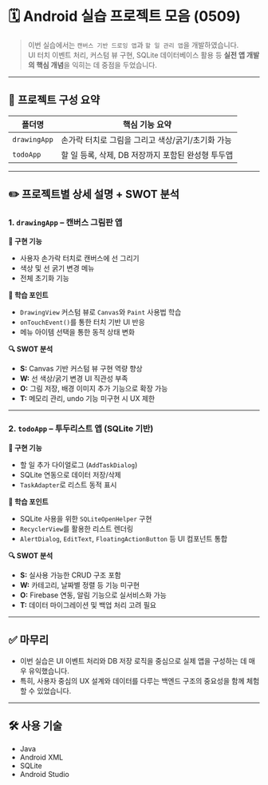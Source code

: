# 🗓️ Android 실습 프로젝트 모음 (0509)

> 이번 실습에서는 `캔버스 기반 드로잉 앱`과 `할 일 관리 앱`을 개발하였습니다.  
> UI 터치 이벤트 처리, 커스텀 뷰 구현, SQLite 데이터베이스 활용 등 **실전 앱 개발의 핵심 개념**을 익히는 데 중점을 두었습니다.

---

## 📁 프로젝트 구성 요약

| 폴더명 | 핵심 기능 요약 |
|--------|----------------|
| `drawingApp` | 손가락 터치로 그림을 그리고 색상/굵기/초기화 가능 |
| `todoApp` | 할 일 등록, 삭제, DB 저장까지 포함된 완성형 투두앱 |

---

## ✏️ 프로젝트별 상세 설명 + SWOT 분석

### 1. `drawingApp` – 캔버스 그림판 앱

**📌 구현 기능**
- 사용자 손가락 터치로 캔버스에 선 그리기
- 색상 및 선 굵기 변경 메뉴
- 전체 초기화 기능

**🧠 학습 포인트**
- `DrawingView` 커스텀 뷰로 `Canvas`와 `Paint` 사용법 학습
- `onTouchEvent()`를 통한 터치 기반 UI 반응
- 메뉴 아이템 선택을 통한 동적 상태 변화

**🔍 SWOT 분석**
- **S:** Canvas 기반 커스텀 뷰 구현 역량 향상  
- **W:** 선 색상/굵기 변경 UI 직관성 부족  
- **O:** 그림 저장, 배경 이미지 추가 기능으로 확장 가능  
- **T:** 메모리 관리, undo 기능 미구현 시 UX 제한

---

### 2. `todoApp` – 투두리스트 앱 (SQLite 기반)

**📌 구현 기능**
- 할 일 추가 다이얼로그 (`AddTaskDialog`)
- SQLite 연동으로 데이터 저장/삭제
- `TaskAdapter`로 리스트 동적 표시

**🧠 학습 포인트**
- SQLite 사용을 위한 `SQLiteOpenHelper` 구현
- `RecyclerView`를 활용한 리스트 렌더링
- `AlertDialog`, `EditText`, `FloatingActionButton` 등 UI 컴포넌트 통합

**🔍 SWOT 분석**
- **S:** 실사용 가능한 CRUD 구조 포함  
- **W:** 카테고리, 날짜별 정렬 등 기능 미구현  
- **O:** Firebase 연동, 알림 기능으로 실서비스화 가능  
- **T:** 데이터 마이그레이션 및 백업 처리 고려 필요

---

## ✅ 마무리

- 이번 실습은 UI 이벤트 처리와 DB 저장 로직을 중심으로 실제 앱을 구성하는 데 매우 유익했습니다.
- 특히, 사용자 중심의 UX 설계와 데이터를 다루는 백엔드 구조의 중요성을 함께 체험할 수 있었습니다.

---

## 🛠️ 사용 기술

- Java
- Android XML
- SQLite
- Android Studio

